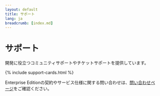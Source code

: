```yaml
---
layout: default
title: サポート
lang: ja
breadcrumb: [index.md]
---
```


<h1>サポート</h1>

開発に役立つコミュニティサポートやチケットサポートを提供しています。  

{% include support-cards.html %}

<p class="text-muted">Enterprise Editionの契約やサービス仕様に関する問い合わせは、<a href="./contactus.html">問い合わせページ</a>をご確認ください。</p>
